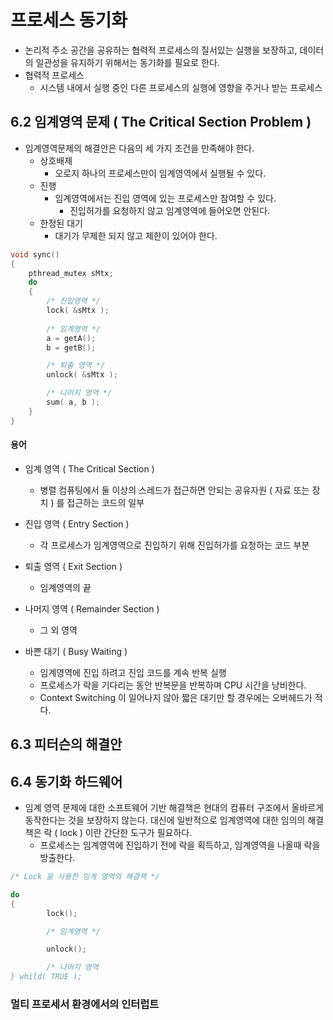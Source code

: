 # 프로세스 동기화
* 논리적 주소 공간을 공유하는 협력적 프로세스의 질서있는 실행을 보장하고, 
	데이터의 일관성을 유지하기 위해서는 동기화를 필요로 한다.
* 협력적 프로세스
	- 시스템 내에서 실행 중인 다른 프로세스의 실행에 영향을 주거나 받는 프로세스

## 6.2 임계영역 문제 ( The Critical Section Problem )
* 임계영역문제의 해결안은 다음의 세 가지 조건을 만족해야 한다.
	* 상호배제
		- 오로지 하나의 프로세스만이 임계영역에서 실행될 수 있다.
	* 진행
		- 임계영역에서는 진입 영역에 있는 프로세스만 참여할 수 있다.
			- 진입허가를 요청하지 않고 임계영역에 들어오면 안된다.
	* 한정된 대기
		- 대기가 무제한 되지 않고 제한이 있어야 한다.
```c++
void sync()
{
	pthread_mutex sMtx;
	do
	{
		/* 진입영역 */
		lock( &sMtx );
		
		/* 임계영역 */
		a = getA();
		b = getB();

		/* 퇴출 영역 */
		unlock( &sMtx );

		/* 나머지 영역 */
		sum( a, b );
	}
}
```

#### 용어
* 임계 영역 ( The Critical Section )
	- 병렬 컴퓨팅에서 둘 이상의 스레드가 접근하면 안되는 공유자원 ( 자료 또는 장치 ) 를
	접근하는 코드의 일부
* 진입 영역 ( Entry Section )
	- 각 프로세스가 임계영역으로 진입하기 위해 진입허가를 요청하는 코드 부분
* 퇴출 영역 ( Exit Section )
	- 임계영역의 끝
* 나머지 영역 ( Remainder Section )
	- 그 외 영역

* 바쁜 대기 ( Busy Waiting )
	- 임계영역에 진입 하려고 진입 코드를 계속 반복 실행
	- 프로세스가 락을 기다리는 동안 반복문을 반복하며 CPU 시간을 낭비한다.
	- Context Switching 이 일어나지 않아 짧은 대기만 할 경우에는 오버헤드가 적다.


## 6.3 피터슨의 해결안

## 6.4 동기화 하드웨어
* 임계 영역 문제에 대한 소프트웨어 기반 해결책은 현대의 컴퓨터 구조에서 올바르게 동작한다는 것을
보장하지 않는다. 대신에 일반적으로 임계영역에 대한 임의의 해결책은 락 ( lock ) 이란 간단한 도구가
필요하다.
	- 프로세스는 임계영역에 진입하기 전에 락을 획득하고, 임계영역을 나올때 락을 방출한다.

```c++
/* Lock 을 사용한 임계 영역의 해결책 */

do
{
		lock();

		/* 임계영역 */

		unlock();

		/* 나머지 영역
} whild( TRUE );
```


### 멀티 프로세서 환경에서의 인터럽트

